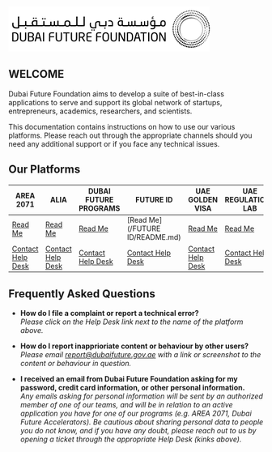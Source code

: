 ![DFF Logo](GENERAL/dff_logo2.png)


## WELCOME <br>

Dubai Future Foundation aims to develop a suite of best-in-class applications to serve and support its global network of startups, entrepreneurs, academics, researchers, and scientists.

This documentation contains instructions on how to use our various platforms. Please reach out through the appropriate channels should you need any additional support or if you face any technical issues.

## Our Platforms <br>

| **AREA 2071**     | **ALIA**     | **DUBAI FUTURE PROGRAMS**           | **FUTURE ID**           | **UAE GOLDEN VISA** |**UAE REGULATIONS LAB** |
|-------------------------------------|-------------------------------------|-------------------------------------|-------------------------------|-----------------------------------|---------------------------------------------|
| [Read Me](/AREA/README.md) | [Read Me](/ALIA/README.md) | [Read Me](/PROGRAMS/README.md) | [Read Me](/FUTURE ID/README.md) | [Read Me](/VISA/README.md) | [Read Me](/REGLAB/README.md) |
| [Contact Help Desk](mailto:helpdesk@dubaifuture.gov.ae) | [Contact Help Desk](mailto:helpdesk@dubaifuture.gov.ae) | [Contact Help Desk](mailto:helpdesk@dubaifuture.gov.ae) | [Contact Help Desk](mailto:helpdesk@dubaifuture.gov.ae) | [Contact Help Desk](mailto:helpdesk@dubaifuture.gov.ae) | [Contact Help Desk](mailto:helpdesk@dubaifuture.gov.ae) |


## Frequently Asked Questions <br>

* **How do I file a complaint or report a technical error?**<br>
  *Please click on the Help Desk link next to the name of the platform above.*

* **How do I report inapprioriate content or behaviour by other users?**<br>
  *Please email report@dubaifuture.gov.ae with a link or screenshot to the content or behaviour in question.*

* **I received an email from Dubai Future Foundation asking for my password, credit card information, or other personal information.**<br>
  *Any emails asking for personal information will be sent by an authorized member of one of our teams, and will be in relation to an active application you have for one of our programs (e.g. AREA 2071, Dubai Future Accelerators). Be cautious about sharing personal data to people you do not know, and if you have any doubt, please reach out to us by opening a ticket through the appropriate Help Desk (kinks above).*


